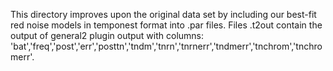 This directory improves upon the original data set by including our best-fit red noise models in temponest format into .par files. Files .t2out contain the output of general2 plugin output with columns: 'bat','freq','post','err','posttn','tndm','tnrn','tnrnerr','tndmerr','tnchrom','tnchromerr'.

